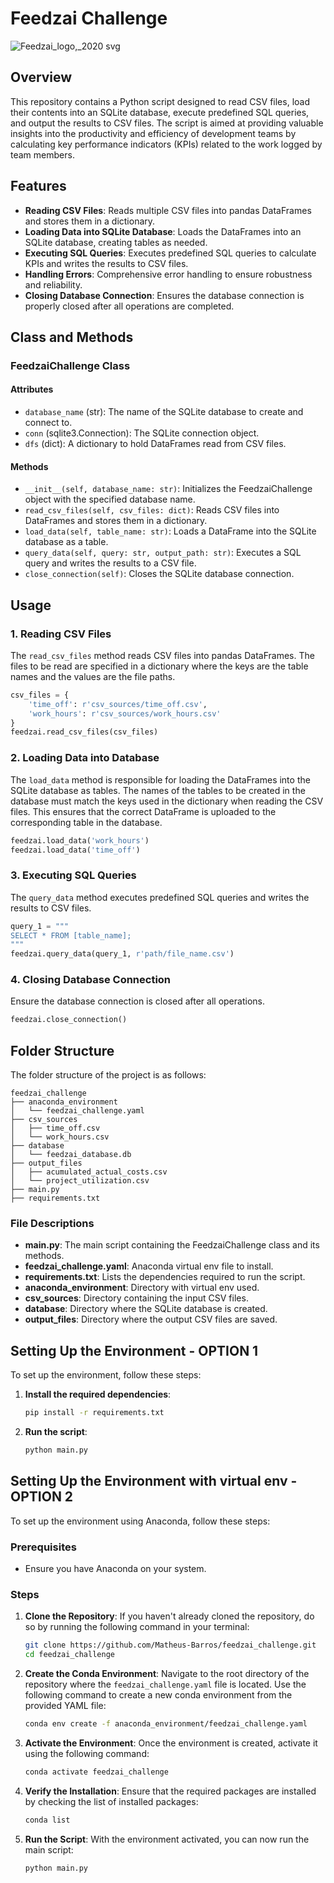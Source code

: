# Feedzai Challenge
![Feedzai_logo,_2020 svg](https://github.com/Matheus-Barros/feedzai_challenge/assets/51465352/4def5af5-3029-43a1-aa8e-249583bc2151)


## Overview

This repository contains a Python script designed to read CSV files, load their contents into an SQLite database, execute predefined SQL queries, and output the results to CSV files. The script is aimed at providing valuable insights into the productivity and efficiency of development teams by calculating key performance indicators (KPIs) related to the work logged by team members.

## Features

- **Reading CSV Files**: Reads multiple CSV files into pandas DataFrames and stores them in a dictionary.
- **Loading Data into SQLite Database**: Loads the DataFrames into an SQLite database, creating tables as needed.
- **Executing SQL Queries**: Executes predefined SQL queries to calculate KPIs and writes the results to CSV files.
- **Handling Errors**: Comprehensive error handling to ensure robustness and reliability.
- **Closing Database Connection**: Ensures the database connection is properly closed after all operations are completed.

## Class and Methods

### FeedzaiChallenge Class

#### Attributes

- `database_name` (str): The name of the SQLite database to create and connect to.
- `conn` (sqlite3.Connection): The SQLite connection object.
- `dfs` (dict): A dictionary to hold DataFrames read from CSV files.

#### Methods

- `__init__(self, database_name: str)`: Initializes the FeedzaiChallenge object with the specified database name.
- `read_csv_files(self, csv_files: dict)`: Reads CSV files into DataFrames and stores them in a dictionary.
- `load_data(self, table_name: str)`: Loads a DataFrame into the SQLite database as a table.
- `query_data(self, query: str, output_path: str)`: Executes a SQL query and writes the results to a CSV file.
- `close_connection(self)`: Closes the SQLite database connection.

## Usage

### 1. Reading CSV Files

The `read_csv_files` method reads CSV files into pandas DataFrames. The files to be read are specified in a dictionary where the keys are the table names and the values are the file paths.

```python
csv_files = {
    'time_off': r'csv_sources/time_off.csv',
    'work_hours': r'csv_sources/work_hours.csv'
}
feedzai.read_csv_files(csv_files)
```

### 2. Loading Data into Database

The `load_data` method is responsible for loading the DataFrames into the SQLite database as tables. The names of the tables to be created in the database must match the keys used in the dictionary when reading the CSV files. This ensures that the correct DataFrame is uploaded to the corresponding table in the database.


```python
feedzai.load_data('work_hours')
feedzai.load_data('time_off')
```

### 3. Executing SQL Queries

The `query_data` method executes predefined SQL queries and writes the results to CSV files.

```python
query_1 = """
SELECT * FROM [table_name];
"""
feedzai.query_data(query_1, r'path/file_name.csv')

```

### 4. Closing Database Connection

Ensure the database connection is closed after all operations.

```python
feedzai.close_connection()
```

## Folder Structure

The folder structure of the project is as follows:

```
feedzai_challenge
├── anaconda_environment
│   └── feedzai_challenge.yaml
├── csv_sources
│   ├── time_off.csv
│   └── work_hours.csv
├── database
│   └── feedzai_database.db
├── output_files
│   ├── acumulated_actual_costs.csv
│   └── project_utilization.csv
├── main.py
├── requirements.txt
```

### File Descriptions

- **main.py**: The main script containing the FeedzaiChallenge class and its methods.
- **feedzai_challenge.yaml**: Anaconda virtual env file to install.
- **requirements.txt**: Lists the dependencies required to run the script.
- **anaconda_environment**: Directory with virtual env used.
- **csv_sources**: Directory containing the input CSV files.
- **database**: Directory where the SQLite database is created.
- **output_files**: Directory where the output CSV files are saved.

## Setting Up the Environment - OPTION 1

To set up the environment, follow these steps:

1. **Install the required dependencies**:
   ```bash
   pip install -r requirements.txt
   ```

2. **Run the script**:
   ```bash
   python main.py
   ```

## Setting Up the Environment with virtual env - OPTION 2

To set up the environment using Anaconda, follow these steps:

### Prerequisites

- Ensure you have Anaconda on your system.

### Steps

1. **Clone the Repository**: If you haven't already cloned the repository, do so by running the following command in your terminal:
   ```bash
   git clone https://github.com/Matheus-Barros/feedzai_challenge.git
   cd feedzai_challenge
   ```

2. **Create the Conda Environment**: Navigate to the root directory of the repository where the `feedzai_challenge.yaml` file is located. Use the following command to create a new conda environment from the provided YAML file:
   ```bash
   conda env create -f anaconda_environment/feedzai_challenge.yaml
   ```

3. **Activate the Environment**: Once the environment is created, activate it using the following command:
   ```bash
   conda activate feedzai_challenge
   ```

4. **Verify the Installation**: Ensure that the required packages are installed by checking the list of installed packages:
   ```bash
   conda list
   ```

5. **Run the Script**: With the environment activated, you can now run the main script:
   ```bash
   python main.py
   ```
